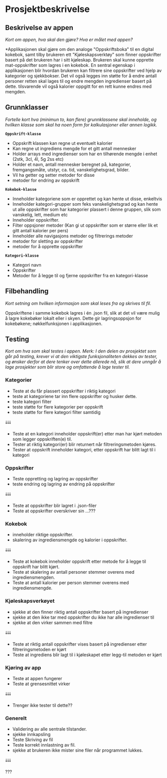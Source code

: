 # Prosjektbeskrivelse

## Beskrivelse av appen

*Kort om appen, hva skal den gjøre? Hva er målet med appen?*

*Applikasjonen skal gjøre om den analoge "Oppskriftsboka" til en digital kokebok, samt  tilby brukeren ett "Kjøleskapsverktøy" som finner oppskrifter basert på det brukeren har i sitt kjøleskap. Brukeren skal kunne opprette mat-oppskrifter som lagres i en kokebok. En sentral egenskap i applikasjonen blir hvordan brukeren kan filtrere sine oppskrifter ved hjelp av kategorier og sjekkbokser. Det vil også legges inn støtte for å endre antall personer retten skal lages til og endre mengden ingredienser basert på dette. tilsvarende vil også kalorier oppgitt for en rett kunne endres med mengden.

## Grunnklasser

*Fortelle kort hva (minimun to, kan flere) grunnklassene skal inneholde, og hvilken klasse som skal ha noen form for kalkulasjoner eller annen logikk.*

**```Oppskrift-klasse```**

* Oppskrift klassen kan regne ut eventuelt kalorier
* Kan regne ut ingrediens mengde for et gitt antall mennesker
* Holder arrays med ingredienser som har en tilhørende mengde i enhet (2stk, 3cl, 4l, 5g 2ss etc)
* Holder et navn, antall mennesker beregnet på, kategorier, fremgangsmåte, utstyr, ca. tid, vanskelighetsgrad, bilder.
* Vil ha getter og setter metoder for disse
* metoder for endring av oppskrift

**```Kokebok-klasse```**

* Inneholder kategoriene som er opprettet og kan hente ut disse, enkeltvis
* Inneholder kategori-grupper som feks vanskelighetsgrad og kan hente ut alle oppskrifter som har kategorier plassert i denne gruppen, slik som vanskelig, lett, medium etc
* Inneholder oppskrifter.
* Filter oppsjoner metoder (Kan gi ut oppskrifter som er større eller lik et gitt antall kalorier per pers)
* Inneholder alle navigasjons metoder og filtrerings metoder
* metoder for sletting av oppskrifter
* metoder for å opprette oppskrifter

**```Kategori-klasse```**

* Kategori navn
* Oppskrifter
* Metoder for å legge til og fjerne oppskrifter fra en kategori-klasse

## Filbehandling

*Kort setning om hvilken informasjon som skal leses fra og skrives til fil.*

Oppskriftene i samme kokebok lagres i én .json fil, slik at det vil være mulig å lagre kokebøker lokalt eller i skyen. Dette gir lagringsoppsjon for kokebøkene; nøkkelfunksjonen i applikasjonen.


## Testing

*Kort om hva som skal testes i appen. Merk: I den delen av prosjektet som går på testing, krever vi at den viktigste funksjonaliteten dekkes av tester, og ønsker derfor at dere tenker over dette allerede nå, slik at dere unngår å lage prosjekter som blir store og omfattende å lage tester til.*

### Kategorier

* Teste at du får plassert oppskrifter i riktig kategori
* teste at kategoriene tar inn flere oppskrifter og husker dette.
* teste kategori filter
* teste støtte for flere kategorier per oppskrift
* teste støtte for flere kategori filter samtidig

🠗🠗🠗

* Teste at en kategori inneholder oppskrift(er) etter man har kjørt metoden som legger oppskriften(e) til.
* Tester at riktig kategori(er) blir returnert når filtreringsmetoden kjøres.
* Tester at oppskrift inneholder kategori, etter oppskrift har blitt lagt til i kategori

### Oppskrifter

* Teste oppretting og lagring av oppskrifter
* teste endring og lagring av endring på oppskrifter

🠗🠗🠗

* Teste at oppskrifter blir lagret i .json-filer
* Teste at oppskrifter overskriver sin ...???

### Kokebok

* inneholder riktige oppskrifter.
* skalering av ingrediensmengde og kalorier i oppskrifter.

🠗🠗🠗

* Teste at kokebok inneholder oppskrift etter metode for å legge til oppskrift har blitt kjørt.
* Teste at skalering av antall personer stemmer overens med ingrediensmengden.
* Teste at antall kalorier per person stemmer overens med ingrediensmengde.

### Kjøleskapsverkøyet

* sjekke at den finner riktig antall oppskrifter basert på ingredienser
* sjekke at den ikke tar med oppskrifter du ikke har alle ingredienser til
* sjekke at den virker sammen med filtre

🠗🠗🠗

* Teste at riktig antall oppskrifter vises basert på ingredienser etter filtreringsmetoden er kjørt
* Teste at ingrediens blir lagt til i kjøleskapet etter legg-til metoden er kjørt

### Kjøring av app

* Teste at appen fungerer
* Teste at grensesnittet virker

🠗🠗🠗

* Trenger ikke tester til dette??
### Generelt

* Validering av alle sentrale tilstander.
* sjekke innkapsling
* Teste Skriving av fil
* Teste korrekt innlastning av fil.
* sjekke at brukeren ikke mister sine filer når programmet lukkes.

🠗🠗🠗

???